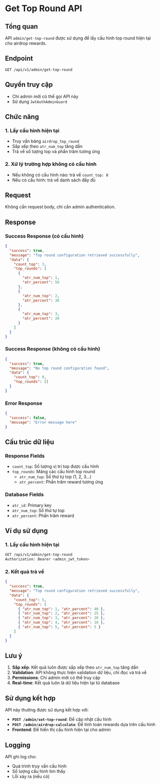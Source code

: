# Get Top Round API

## Tổng quan

API `admin/get-top-round` được sử dụng để lấy cấu hình top round hiện tại cho airdrop rewards.

## Endpoint

```
GET /api/v1/admin/get-top-round
```

## Quyền truy cập

- Chỉ admin mới có thể gọi API này
- Sử dụng `JwtAuthAdminGuard`

## Chức năng

### 1. Lấy cấu hình hiện tại
- Truy vấn bảng `airdrop_top_round`
- Sắp xếp theo `atr_num_top` tăng dần
- Trả về số lượng top và phần trăm tương ứng

### 2. Xử lý trường hợp không có cấu hình
- Nếu không có cấu hình nào: trả về `count_top: 0`
- Nếu có cấu hình: trả về danh sách đầy đủ

## Request

Không cần request body, chỉ cần admin authentication.

## Response

### Success Response (có cấu hình)
```json
{
  "success": true,
  "message": "Top round configuration retrieved successfully",
  "data": {
    "count_top": 3,
    "top_rounds": [
      {
        "atr_num_top": 1,
        "atr_percent": 50
      },
      {
        "atr_num_top": 2,
        "atr_percent": 30
      },
      {
        "atr_num_top": 3,
        "atr_percent": 20
      }
    ]
  }
}
```

### Success Response (không có cấu hình)
```json
{
  "success": true,
  "message": "No top round configuration found",
  "data": {
    "count_top": 0,
    "top_rounds": []
  }
}
```

### Error Response
```json
{
  "success": false,
  "message": "Error message here"
}
```

## Cấu trúc dữ liệu

### Response Fields
- `count_top`: Số lượng vị trí top được cấu hình
- `top_rounds`: Mảng các cấu hình top round
  - `atr_num_top`: Số thứ tự top (1, 2, 3...)
  - `atr_percent`: Phần trăm reward tương ứng

### Database Fields
- `atr_id`: Primary key
- `atr_num_top`: Số thứ tự top
- `atr_percent`: Phần trăm reward

## Ví dụ sử dụng

### 1. Lấy cấu hình hiện tại
```bash
GET /api/v1/admin/get-top-round
Authorization: Bearer <admin_jwt_token>
```

### 2. Kết quả trả về
```json
{
  "success": true,
  "message": "Top round configuration retrieved successfully",
  "data": {
    "count_top": 5,
    "top_rounds": [
      { "atr_num_top": 1, "atr_percent": 40 },
      { "atr_num_top": 2, "atr_percent": 25 },
      { "atr_num_top": 3, "atr_percent": 20 },
      { "atr_num_top": 4, "atr_percent": 10 },
      { "atr_num_top": 5, "atr_percent": 5 }
    ]
  }
}
```

## Lưu ý

1. **Sắp xếp**: Kết quả luôn được sắp xếp theo `atr_num_top` tăng dần
2. **Validation**: API không thực hiện validation dữ liệu, chỉ đọc và trả về
3. **Permissions**: Chỉ admin mới có thể truy cập
4. **Real-time**: Kết quả luôn là dữ liệu hiện tại từ database

## Sử dụng kết hợp

API này thường được sử dụng kết hợp với:
- **`POST /admin/set-top-round`**: Để cập nhật cấu hình
- **`POST /admin/airdrop-calculate`**: Để tính toán rewards dựa trên cấu hình
- **Frontend**: Để hiển thị cấu hình hiện tại cho admin

## Logging

API ghi log cho:
- Quá trình truy vấn cấu hình
- Số lượng cấu hình tìm thấy
- Lỗi xảy ra (nếu có)
